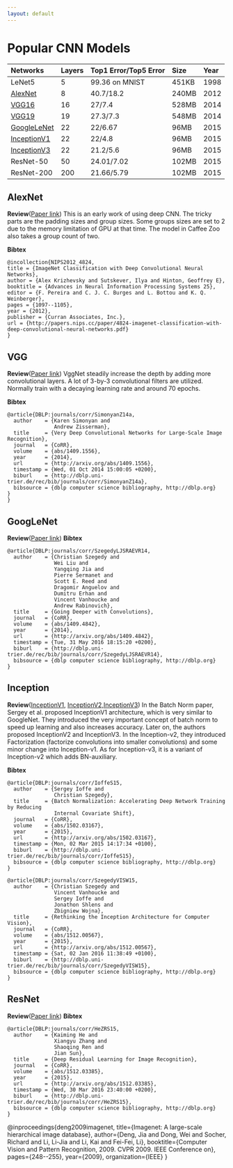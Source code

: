 ```yaml
---
layout: default
---
```

# [](#header-1)Popular CNN Models

| Networks     | Layers| Top1 Error/Top5 Error| Size  | Year |
|:-------------|:------|:---------------------|:------|:-----|
| LeNet5       | 5     | 99.36 on MNIST       | 451KB | 1998 |
| [AlexNet](#alexnet)      | 8     | 40.7/18.2            | 240MB | 2012 |
| [VGG16](#vgg)        | 16    | 27/7.4               | 528MB | 2014 |
| [VGG19](#vgg)        | 19    | 27.3/7.3               | 548MB | 2014 |
| [GoogleLeNet](#googlenet)  | 22    | 22/6.67              | 96MB  | 2015 |
| [InceptionV1](#inception)  | 22    | 22/4.8             | 96MB  | 2015 |
| [InceptionV3](#inception)  | 22    | 21.2/5.6             | 96MB  | 2015 |
| ResNet-50    | 50    | 24.01/7.02           | 102MB | 2015 |
| ResNet-200   | 200   | 21.66/5.79           | 102MB | 2015 |

## [](#alexnet)AlexNet
**Review**([Paper link](http://papers.nips.cc/paper/4824-imagenet-classification-with-deep-convolutional-neural-networks.pdf))
This is an early work of using deep CNN. The tricky parts are the padding sizes and group sizes. Some groups sizes are set to 2 due to the memory limitation of GPU at that time. The model in Caffee Zoo also takes a group count of two.

**Bibtex**
```
@incollection{NIPS2012_4824,
title = {ImageNet Classification with Deep Convolutional Neural Networks},
author = {Alex Krizhevsky and Sutskever, Ilya and Hinton, Geoffrey E},
booktitle = {Advances in Neural Information Processing Systems 25},
editor = {F. Pereira and C. J. C. Burges and L. Bottou and K. Q. Weinberger},
pages = {1097--1105},
year = {2012},
publisher = {Curran Associates, Inc.},
url = {http://papers.nips.cc/paper/4824-imagenet-classification-with-deep-convolutional-neural-networks.pdf}
}
```
## [](#vgg)VGG
**Review**([Paper link](https://arxiv.org/pdf/1409.1556))
VggNet steadily increase the depth by adding more convolutional layers.
A lot of 3-by-3 convolutional filters are utilized.
Normally train with a decaying learning rate and around 70 epochs.

**Bibtex**
```
@article{DBLP:journals/corr/SimonyanZ14a,
  author    = {Karen Simonyan and
               Andrew Zisserman},
  title     = {Very Deep Convolutional Networks for Large-Scale Image Recognition},
  journal   = {CoRR},
  volume    = {abs/1409.1556},
  year      = {2014},
  url       = {http://arxiv.org/abs/1409.1556},
  timestamp = {Wed, 01 Oct 2014 15:00:05 +0200},
  biburl    = {http://dblp.uni-trier.de/rec/bib/journals/corr/SimonyanZ14a},
  bibsource = {dblp computer science bibliography, http://dblp.org}
}
}
```
## [](#googlenet)GoogLeNet
**Review**([Paper link](https://arxiv.org/pdf/1409.4842))
**Bibtex**
```
@article{DBLP:journals/corr/SzegedyLJSRAEVR14,
  author    = {Christian Szegedy and
               Wei Liu and
               Yangqing Jia and
               Pierre Sermanet and
               Scott E. Reed and
               Dragomir Anguelov and
               Dumitru Erhan and
               Vincent Vanhoucke and
               Andrew Rabinovich},
  title     = {Going Deeper with Convolutions},
  journal   = {CoRR},
  volume    = {abs/1409.4842},
  year      = {2014},
  url       = {http://arxiv.org/abs/1409.4842},
  timestamp = {Tue, 31 May 2016 18:15:20 +0200},
  biburl    = {http://dblp.uni-trier.de/rec/bib/journals/corr/SzegedyLJSRAEVR14},
  bibsource = {dblp computer science bibliography, http://dblp.org}
}
```
## [](#inception)Inception
**Review**([InceptionV1](https://arxiv.org/pdf/1502.03167), [InceptionV2,InceptionV3](https://arxiv.org/pdf/1512.00567))
In the Batch Norm paper, Sergey et al. proposed InceptionV1 architecture, which is very similar to GoogleNet.
They introduced the very important concept of batch norm to speed up learning and also increases accuracy.
Later on, the authors proposed InceptionV2 and InceptionV3.
In the Inception-v2, they introduced Factorization (factorize convolutions into smaller convolutions) and some minor change into Inception-v1.
As for Inception-v3, it is a variant of Inception-v2 which adds BN-auxiliary.


**Bibtex**
```
@article{DBLP:journals/corr/IoffeS15,
  author    = {Sergey Ioffe and
               Christian Szegedy},
  title     = {Batch Normalization: Accelerating Deep Network Training by Reducing
               Internal Covariate Shift},
  journal   = {CoRR},
  volume    = {abs/1502.03167},
  year      = {2015},
  url       = {http://arxiv.org/abs/1502.03167},
  timestamp = {Mon, 02 Mar 2015 14:17:34 +0100},
  biburl    = {http://dblp.uni-trier.de/rec/bib/journals/corr/IoffeS15},
  bibsource = {dblp computer science bibliography, http://dblp.org}
}

@article{DBLP:journals/corr/SzegedyVISW15,
  author    = {Christian Szegedy and
               Vincent Vanhoucke and
               Sergey Ioffe and
               Jonathon Shlens and
               Zbigniew Wojna},
  title     = {Rethinking the Inception Architecture for Computer Vision},
  journal   = {CoRR},
  volume    = {abs/1512.00567},
  year      = {2015},
  url       = {http://arxiv.org/abs/1512.00567},
  timestamp = {Sat, 02 Jan 2016 11:38:49 +0100},
  biburl    = {http://dblp.uni-trier.de/rec/bib/journals/corr/SzegedyVISW15},
  bibsource = {dblp computer science bibliography, http://dblp.org}
}
```
## [](#resnet)ResNet
**Review**([Paper link](https://arxiv.org/pdf/1512.03385))
**Bibtex**
```
@article{DBLP:journals/corr/HeZRS15,
  author    = {Kaiming He and
               Xiangyu Zhang and
               Shaoqing Ren and
               Jian Sun},
  title     = {Deep Residual Learning for Image Recognition},
  journal   = {CoRR},
  volume    = {abs/1512.03385},
  year      = {2015},
  url       = {http://arxiv.org/abs/1512.03385},
  timestamp = {Wed, 30 Mar 2016 23:40:00 +0200},
  biburl    = {http://dblp.uni-trier.de/rec/bib/journals/corr/HeZRS15},
  bibsource = {dblp computer science bibliography, http://dblp.org}
}
```

@inproceedings{deng2009imagenet,
  title={Imagenet: A large-scale hierarchical image database},
  author={Deng, Jia and Dong, Wei and Socher, Richard and Li, Li-Jia and Li, Kai and Fei-Fei, Li},
  booktitle={Computer Vision and Pattern Recognition, 2009. CVPR 2009. IEEE Conference on},
  pages={248--255},
  year={2009},
  organization={IEEE}
}



<!-- # [](#header-2)Citations
<a id='alexnet-paper'>
[1] Alex Krizhevsky, Ilya Sutskever, and Geoffrey E. Hinton. "ImageNet Classification with Deep Convolutional Neural Networks." NIPS 2012

<a id='inception-v1-paper'>
[2] Christian Szegedy, Wei Liu, Yangqing Jia, Pierre Sermanet, Scott Reed,
Dragomir Anguelov, Dumitru Erhan, Andrew Rabinovich.
"Going Deeper with Convolutions." CVPR 2015.

<a id='vgg-paper'>
[3] Karen Simonyan and Andrew Zisserman. "Very Deep Convolutional Networks for Large-Scale Image Recognition." ICLR 2015

<a id='resnet-cvpr'>
[4] Kaiming He, Xiangyu Zhang, Shaoqing Ren, and Jian Sun. "Deep Residual Learning for Image Recognition." CVPR 2016.

<a id='resnet-eccv'>
[5] Kaiming He, Xiangyu Zhang, Shaoqing Ren, and Jian Sun. "Identity Mappings in Deep Residual Networks." ECCV 2016. -->
